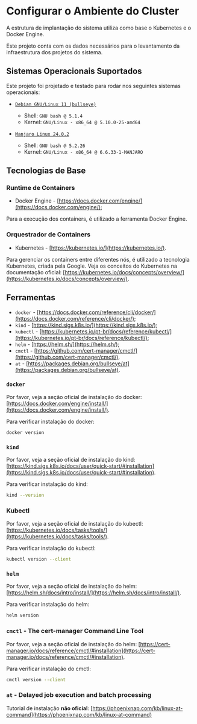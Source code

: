 # Configurar o Ambiente do Cluster

A estrutura de implantação do sistema utiliza como base o Kubernetes e o Docker Engine.

Este projeto conta com os dados necessários para o levantamento da infraestrutura dos projetos do sistema.

## Sistemas Operacionais Suportados

Este projeto foi projetado e testado para rodar nos seguintes sistemas operacionais:

- [`Debian GNU/Linux 11 (bullseye)`][distro-debian-bullseye]

  - Shell: `GNU bash @ 5.1.4`
  - Kernel: `GNU/Linux - x86_64 @ 5.10.0-25-amd64`

- [`Manjaro Linux 24.0.2`][distro-manjaro-wynsdey]

  - Shell: `GNU bash @ 5.2.26`
  - Kernel: `GNU/Linux - x86_64 @ 6.6.33-1-MANJARO`

## Tecnologias de Base

### Runtime de Containers

- Docker Engine - [https://docs.docker.com/engine/](https://docs.docker.com/engine/);

Para a execução dos containers, é utilizado a ferramenta Docker Engine.

### Orquestrador de Containers

- Kubernetes - [https://kubernetes.io/](https://kubernetes.io/).

Para gerenciar os containers entre diferentes nós, é utilizado a tecnologia Kubernetes, criada pela Google. Veja os conceitos do Kubernetes na documentação oficial: [https://kubernetes.io/docs/concepts/overview/](https://kubernetes.io/docs/concepts/overview/).

## Ferramentas

- `docker` - [https://docs.docker.com/reference/cli/docker/](https://docs.docker.com/reference/cli/docker/);
- `kind` - [https://kind.sigs.k8s.io/](https://kind.sigs.k8s.io/);
- `kubectl` - [https://kubernetes.io/pt-br/docs/reference/kubectl/](https://kubernetes.io/pt-br/docs/reference/kubectl/);
- `helm` - [https://helm.sh/](https://helm.sh/);
- `cmctl` - [https://github.com/cert-manager/cmctl/](https://github.com/cert-manager/cmctl/).
- `at` - [https://packages.debian.org/bullseye/at](https://packages.debian.org/bullseye/at).

### `docker`

Por favor, veja a seção oficial de instalação do docker: [https://docs.docker.com/engine/install/](https://docs.docker.com/engine/install/).

Para verificar instalação do docker:

```sh
docker version

```

### `kind`

Por favor, veja a seção oficial de instalação do kind: [https://kind.sigs.k8s.io/docs/user/quick-start/#installation](https://kind.sigs.k8s.io/docs/user/quick-start/#installation).

Para verificar instalação do kind:

```sh
kind --version
```

### Kubectl

Por favor, veja a seção oficial de instalação do kubectl: [https://kubernetes.io/docs/tasks/tools/](https://kubernetes.io/docs/tasks/tools/).

Para verificar instalação do kubectl:

```sh
kubectl version --client
```

### `helm`

Por favor, veja a seção oficial de instalação do helm: [https://helm.sh/docs/intro/install/](https://helm.sh/docs/intro/install/).

Para verificar instalação do helm:

```sh
helm version
```

### `cmctl` - The cert-manager Command Line Tool

Por favor, veja a seção oficial de instalação do helm: [https://cert-manager.io/docs/reference/cmctl/#installation](https://cert-manager.io/docs/reference/cmctl/#installation).

Para verificar instalação do cmctl:

```sh
cmctl version --client
```

### `at` - Delayed job execution and batch processing

Tutorial de instalação **não oficial**: [https://phoenixnap.com/kb/linux-at-command](https://phoenixnap.com/kb/linux-at-command)

<!--
## Script de Conveniência

Este projeto conta com um script utilitário para a instalação das ferramentas `docker`, `kind`, `kubectl`, `helm` e `cmctl` caso não estejam presentes no `linux x64`.

```sh
./setup.sh
``` -->

<!-- Links -->

<!-- Links / Actions -->

<!-- Links / Distros -->

[distro-debian-bullseye]: https://www.debian.org/releases/bullseye/
[distro-manjaro-wynsdey]: https://forum.manjaro.org/t/manjaro-24-0-wynsdey-released/161527
